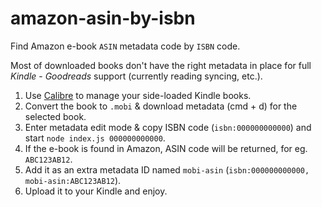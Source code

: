 # amazon-asin-by-isbn
Find Amazon e-book `ASIN` metadata code by `ISBN` code.

Most of downloaded books don't have the right metadata in place for full *Kindle* - *Goodreads* support (currently reading syncing, etc.).

1. Use [Calibre](https://github.com/kovidgoyal/calibre) to manage your side-loaded Kindle books.
2. Convert the book to `.mobi` & download metadata (cmd + d) for the selected book.
3. Enter metadata edit mode & copy ISBN code (`isbn:000000000000`) and start `node index.js 000000000000`.
4. If the e-book is found in Amazon, ASIN code will be returned, for eg. `ABC123AB12`.
5. Add it as an extra metadata ID named `mobi-asin` (`isbn:000000000000, mobi-asin:ABC123AB12`).
6. Upload it to your Kindle and enjoy.
